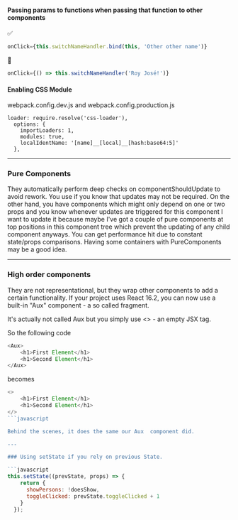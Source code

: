#### Passing params to functions when passing that function to other components
:white_check_mark:
```javascript
onClick={this.switchNameHandler.bind(this, 'Other other name')}
```

:no_entry_sign:
```javascript
onClick={() => this.switchNameHandler('Roy José!')}
```

#### Enabling CSS Module

webpack.config.dev.js and webpack.config.production.js
```
loader: require.resolve('css-loader'),
  options: {
    importLoaders: 1,
    modules: true,
    localIdentName: '[name]__[local]__[hash:base64:5]'
  },
```

---

### Pure Components
They automatically perform deep checks on componentShouldUpdate to avoid rework.
You use if you know that updates may not be required. On the other hand, you have components which might only depend on one or two props and you know whenever updates are triggered for this component I want to update it because maybe I've got a couple of pure components at top positions in this component tree which prevent the updating of any child component anyways.
You can get performance hit due to constant state/props comparisons.
Having some containers with PureComponents may be a good idea.

---

### High order components
They are not representational, but they wrap other components to add a certain functionality.
If your project uses React 16.2, you can now use a built-in "Aux" component - a so called fragment.

It's actually not called Aux  but you simply use <>  - an empty JSX tag.

So the following code

```javascript
<Aux>
    <h1>First Element</h1>
    <h1>Second Element</h1>
</Aux>
```

becomes
```javascript
<>
    <h1>First Element</h1>
    <h1>Second Element</h1>
</>
```javascript

Behind the scenes, it does the same our Aux  component did.

---

### Using setState if you rely on previous State.

```javascript
this.setState((prevState, props) => {
    return {
      showPersons: !doesShow,
      toggleClicked: prevState.toggleClicked + 1
    }
  });
```
